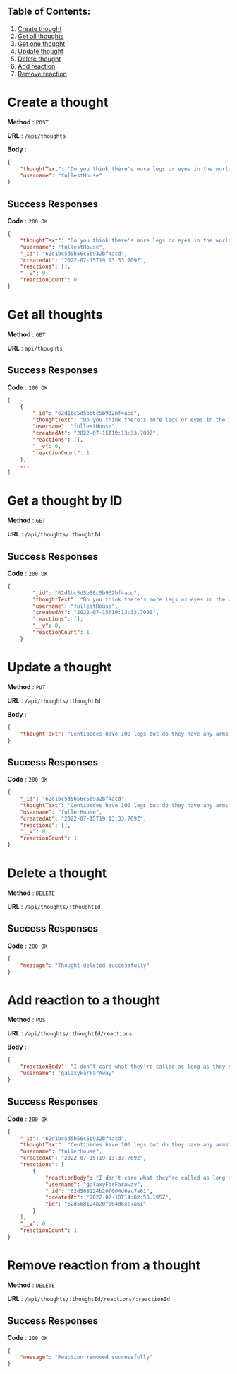 ## Table of Contents:  
1. [Create thought](#create-a-thought)
2. [Get all thoughts](#get-all-thoughts)
3. [Get one thought](#get-a-thought-by-id)
4. [Update thought](#update-a-thought)
5. [Delete thought](#delete-a-thought)
6. [Add reaction](#add-reaction-to-a-thought)
7. [Remove reaction](#remove-reaction-from-a-thought)


# Create a thought

**Method** : `POST`

**URL** : `/api/thoughts`

**Body** : 
```json
{
	"thoughtText": "Do you think there's more legs or eyes in the world?",
	"username": "fullestHouse"
}
```

## Success Responses

**Code** : `200 OK`

```json
{
	"thoughtText": "Do you think there's more legs or eyes in the world?",
	"username": "fullestHouse",
	"_id": "62d1bc5d5b56c5b932bf4acd",
	"createdAt": "2022-07-15T19:13:33.709Z",
	"reactions": [],
	"__v": 0,
	"reactionCount": 0
}
```


# Get all thoughts

**Method** : `GET`

**URL** : `api/thoughts`

## Success Responses

**Code** : `200 OK`

```json
[
	{
		"_id": "62d1bc5d5b56c5b932bf4acd",
		"thoughtText": "Do you think there's more legs or eyes in the world?",
		"username": "fullestHouse",
		"createdAt": "2022-07-15T19:13:33.709Z",
		"reactions": [],
		"__v": 0,
		"reactionCount": 1
	},
    ...
]
```


# Get a thought by ID

**Method** : `GET`

**URL** : `/api/thoughts/:thoughtId`

## Success Responses

**Code** : `200 OK`

```json
{
		"_id": "62d1bc5d5b56c5b932bf4acd",
		"thoughtText": "Do you think there's more legs or eyes in the world?",
		"username": "fullestHouse",
		"createdAt": "2022-07-15T19:13:33.709Z",
		"reactions": [],
		"__v": 0,
		"reactionCount": 1
	}
```


# Update a thought

**Method** : `PUT`

**URL** : `/api/thoughts/:thoughtId`

**Body** : 
```json
{
	"thoughtText": "Centipedes have 100 legs but do they have any arms?"
}
```

## Success Responses

**Code** : `200 OK`

```json
{
	"_id": "62d1bc5d5b56c5b932bf4acd",
	"thoughtText": "Centipedes have 100 legs but do they have any arms?",
	"username": "fullerHouse",
	"createdAt": "2022-07-15T19:13:33.709Z",
	"reactions": [],
	"__v": 0,
	"reactionCount": 1
}
```


# Delete a thought

**Method** : `DELETE`

**URL** : `/api/thoughts/:thoughtId`

## Success Responses

**Code** : `200 OK`

```json
{
	"message": "Thought deleted successfully"
}
```


# Add reaction to a thought

**Method** : `POST`

**URL** : `/api/thoughts/:thoughtId/reactions`

**Body** : 
```json
{
	"reactionBody": "I don't care what they're called as long as they stay far away from me",
	"username": "galaxyFarFarAway"
}
```

## Success Responses

**Code** : `200 OK`

```json
{
	"_id": "62d1bc5d5b56c5b932bf4acd",
	"thoughtText": "Centipedes have 100 legs but do they have any arms?",
	"username": "fullerHouse",
	"createdAt": "2022-07-15T19:13:33.709Z",
	"reactions": [
		{
			"reactionBody": "I don't care what they're called as long as they stay far away from me",
			"username": "galaxyFarFarAway",
			"_id": "62d568124b20f004d6ec7a61",
			"createdAt": "2022-07-18T14:02:58.195Z",
			"id": "62d568124b20f004d6ec7a61"
		}
	],
	"__v": 0,
	"reactionCount": 1
}
```


# Remove reaction from a thought

**Method** : `DELETE`

**URL** : `/api/thoughts/:thoughtId/reactions/:reactionId`

## Success Responses

**Code** : `200 OK`

```json
{
	"message": "Reaction removed successfully"
}
```